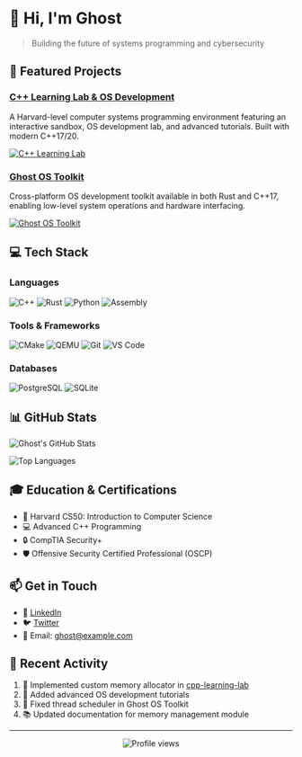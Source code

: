 # 👋 Hi, I'm Ghost

> Building the future of systems programming and cybersecurity

## 🚀 Featured Projects

### [C++ Learning Lab & OS Development](https://github.com/ghost/cpp-learning-lab)
A Harvard-level computer systems programming environment featuring an interactive sandbox, OS development lab, and advanced tutorials. Built with modern C++17/20.

[![C++ Learning Lab](https://github-readme-stats.vercel.app/api/pin/?username=ghost&repo=cpp-learning-lab&theme=dark)](https://github.com/ghost/cpp-learning-lab)

### [Ghost OS Toolkit](https://github.com/ghost/ghost-os-toolkit)
Cross-platform OS development toolkit available in both Rust and C++17, enabling low-level system operations and hardware interfacing.

[![Ghost OS Toolkit](https://github-readme-stats.vercel.app/api/pin/?username=ghost&repo=ghost-os-toolkit&theme=dark)](https://github.com/ghost/ghost-os-toolkit)

## 💻 Tech Stack

### Languages
![C++](https://img.shields.io/badge/C++-00599C?style=for-the-badge&logo=cplusplus&logoColor=white)
![Rust](https://img.shields.io/badge/Rust-000000?style=for-the-badge&logo=rust&logoColor=white)
![Python](https://img.shields.io/badge/Python-3776AB?style=for-the-badge&logo=python&logoColor=white)
![Assembly](https://img.shields.io/badge/Assembly-654FF0?style=for-the-badge&logo=assemblyscript&logoColor=white)

### Tools & Frameworks
![CMake](https://img.shields.io/badge/CMake-064F8C?style=for-the-badge&logo=cmake&logoColor=white)
![QEMU](https://img.shields.io/badge/QEMU-FF6600?style=for-the-badge&logo=qemu&logoColor=white)
![Git](https://img.shields.io/badge/Git-F05032?style=for-the-badge&logo=git&logoColor=white)
![VS Code](https://img.shields.io/badge/VS_Code-007ACC?style=for-the-badge&logo=visualstudiocode&logoColor=white)

### Databases
![PostgreSQL](https://img.shields.io/badge/PostgreSQL-4169E1?style=for-the-badge&logo=postgresql&logoColor=white)
![SQLite](https://img.shields.io/badge/SQLite-003B57?style=for-the-badge&logo=sqlite&logoColor=white)

## 📊 GitHub Stats

![Ghost's GitHub Stats](https://github-readme-stats.vercel.app/api?username=ghost&show_icons=true&theme=dark)

![Top Languages](https://github-readme-stats.vercel.app/api/top-langs/?username=ghost&layout=compact&theme=dark)

## 🎓 Education & Certifications

- 🎯 Harvard CS50: Introduction to Computer Science
- 💻 Advanced C++ Programming
- 🔒 CompTIA Security+
- 🛡️ Offensive Security Certified Professional (OSCP)

## 📫 Get in Touch

- 💼 [LinkedIn](https://linkedin.com/in/ghost)
- 🐦 [Twitter](https://twitter.com/ghost)
- 📧 Email: ghost@example.com

## 🌟 Recent Activity

<!--START_SECTION:activity-->
1. 🔨 Implemented custom memory allocator in [cpp-learning-lab](https://github.com/ghost/cpp-learning-lab)
2. 📝 Added advanced OS development tutorials
3. 🐛 Fixed thread scheduler in Ghost OS Toolkit
4. 📚 Updated documentation for memory management module
<!--END_SECTION:activity-->

---

<p align="center">
  <img src="https://komarev.com/ghpvc/?username=ghost&color=blue" alt="Profile views">
</p>
